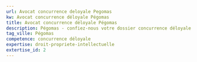 ```yaml
---
url: Avocat concurrence deloyale Pegomas
kw: Avocat concurrence déloyale Pégomas
title: Avocat concurrence déloyale Pégomas
description: Pégomas - confiez-nous votre dossier concurrence déloyale
tag_ville: Pégomas
competence: concurrence déloyale
expertise: droit-propriete-intellectuelle
extertise_id: 2
---
```

